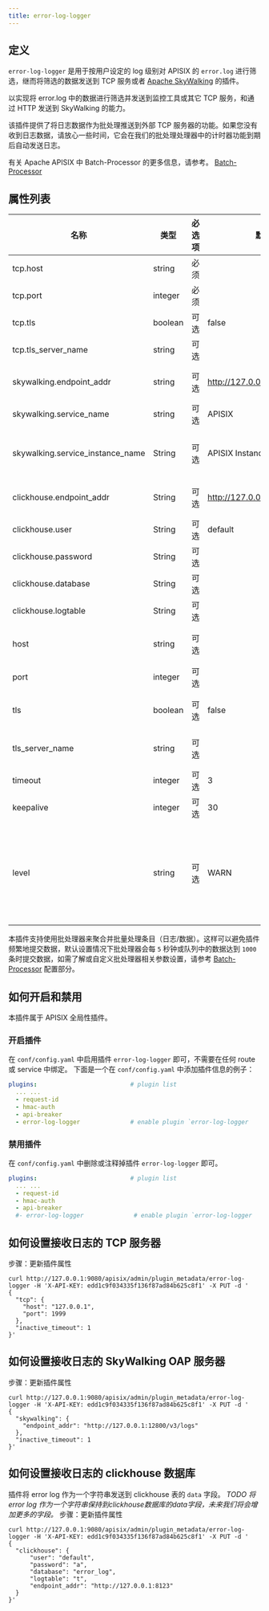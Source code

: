 ```yaml
---
title: error-log-logger
---
```


<!--
#
# Licensed to the Apache Software Foundation (ASF) under one or more
# contributor license agreements.  See the NOTICE file distributed with
# this work for additional information regarding copyright ownership.
# The ASF licenses this file to You under the Apache License, Version 2.0
# (the "License"); you may not use this file except in compliance with
# the License.  You may obtain a copy of the License at
#
#     http://www.apache.org/licenses/LICENSE-2.0
#
# Unless required by applicable law or agreed to in writing, software
# distributed under the License is distributed on an "AS IS" BASIS,
# WITHOUT WARRANTIES OR CONDITIONS OF ANY KIND, either express or implied.
# See the License for the specific language governing permissions and
# limitations under the License.
#
-->

## 定义

`error-log-logger` 是用于按用户设定的 log 级别对 APISIX 的 `error.log` 进行筛选，继而将筛选的数据发送到 TCP 服务或者 [Apache SkyWalking](https://skywalking.apache.org/) 的插件。

以实现将 error.log 中的数据进行筛选并发送到监控工具或其它 TCP 服务，和通过 HTTP 发送到 SkyWalking 的能力。

该插件提供了将日志数据作为批处理推送到外部 TCP 服务器的功能。如果您没有收到日志数据，请放心一些时间，它会在我们的批处理处理器中的计时器功能到期后自动发送日志。

有关 Apache APISIX 中 Batch-Processor 的更多信息，请参考。
[Batch-Processor](../batch-processor.md)

## 属性列表

| 名称                              | 类型     | 必选项 | 默认值                          | 有效值   | 描述                                                                              |
| -------------------------------- | ------- | ----- | ------------------------------ | ---------------- | -------------------------------------------------------------------------|
| tcp.host                         | string  | 必须   |                                |                  | TCP 服务的IP地址或主机名                                                    |
| tcp.port                         | integer | 必须   |                                | [0,...]          | 目标端口                                                                  |
| tcp.tls                          | boolean | 可选   | false                          |                  | 用于控制是否执行SSL验证                                                     |
| tcp.tls_server_name              | string  | 可选   |                                |                  | TLS 服务名称标记                                                          |
| skywalking.endpoint_addr         | string  | 可选   | http://127.0.0.1:12900/v3/logs |                  | Skywalking 的 HTTP endpoint 地址，例如：http://127.0.0.1:12800             |
| skywalking.service_name          | string  | 可选   | APISIX                         |                  | skywalking 上报的 service 名称                                            |
| skywalking.service_instance_name | String  | 可选   | APISIX Instance Name           |                  | skywalking 上报的 service 实例名, 如果期望直接获取本机主机名则设置为 `$hostname` |
| clickhouse.endpoint_addr         | String  | 可选   | http://127.0.0.1:8213          |                  |  clickhouse 的 HTTP endpoint 地址，例如 http://127.0.0.1:8213                    |
| clickhouse.user                  | String  | 可选   | default                        |                  |  clickhouse 的用户名                                                           |
| clickhouse.password              | String  | 可选   |                                |                  |  clickhouse 的密码                                                          |
| clickhouse.database              | String  | 可选   |                                |                  |  clickhouse 的用于接收 log 的数据库                                             |
| clickhouse.logtable              | String  | 可选   |                                |                  |  clickhouse 的用于接收 log 的表                                             |
| host                             | string  | 可选   |                                |                  | (`弃用`，替换成`tcp.host`) TCP 服务的IP地址或主机名                           |
| port                             | integer | 可选   |                                | [0,...]          | (`弃用`，替换成`tcp.port`) 目标端口                                         |
| tls                              | boolean | 可选   | false                          |                  | (`弃用`，替换成`tcp.tls`) 用于控制是否执行SSL验证                             |
| tls_server_name                  | string  | 可选   |                                |                  | (`弃用`，替换成`tcp.tls_server_name`) TLS 服务名称标记                       |
| timeout                          | integer | 可选   | 3                              | [1,...]          | 连接和发送数据超时间（以秒为单位）                                             |
| keepalive                        | integer | 可选   | 30                             | [1,...]          | 复用连接时，连接保持的时间（以秒为单位）                                        |
| level                            | string  | 可选   | WARN                           |                  | 进行错误日志筛选的级别，缺省WARN，取值["STDERR", "EMERG", "ALERT", "CRIT", "ERR", "ERROR", "WARN", "NOTICE", "INFO", "DEBUG"]，其中 ERR 与 ERROR 级别一致                                     |

本插件支持使用批处理器来聚合并批量处理条目（日志/数据）。这样可以避免插件频繁地提交数据，默认设置情况下批处理器会每 `5` 秒钟或队列中的数据达到 `1000` 条时提交数据，如需了解或自定义批处理器相关参数设置，请参考 [Batch-Processor](../batch-processor.md#配置) 配置部分。

## 如何开启和禁用

本插件属于 APISIX 全局性插件。

### 开启插件

在 `conf/config.yaml` 中启用插件 `error-log-logger` 即可，不需要在任何 route 或 service 中绑定。
下面是一个在 `conf/config.yaml` 中添加插件信息的例子：

```yaml
plugins:                          # plugin list
  ... ...
  - request-id
  - hmac-auth
  - api-breaker
  - error-log-logger              # enable plugin `error-log-logger
```

### 禁用插件

在 `conf/config.yaml` 中删除或注释掉插件 `error-log-logger` 即可。

```yaml
plugins:                          # plugin list
  ... ...
  - request-id
  - hmac-auth
  - api-breaker
  #- error-log-logger              # enable plugin `error-log-logger
```

## 如何设置接收日志的 TCP 服务器

步骤：更新插件属性

```shell
curl http://127.0.0.1:9080/apisix/admin/plugin_metadata/error-log-logger -H 'X-API-KEY: edd1c9f034335f136f87ad84b625c8f1' -X PUT -d '
{
  "tcp": {
    "host": "127.0.0.1",
    "port": 1999
  },
  "inactive_timeout": 1
}'
```

## 如何设置接收日志的 SkyWalking OAP 服务器

步骤：更新插件属性

```shell
curl http://127.0.0.1:9080/apisix/admin/plugin_metadata/error-log-logger -H 'X-API-KEY: edd1c9f034335f136f87ad84b625c8f1' -X PUT -d '
{
  "skywalking": {
    "endpoint_addr": "http://127.0.0.1:12800/v3/logs"
  },
  "inactive_timeout": 1
}'
```

## 如何设置接收日志的 clickhouse 数据库

插件将 error log 作为一个字符串发送到 clickhouse 表的 `data` 字段。
*TODO 将error log 作为一个字符串保持到clickhouse数据库的data字段，未来我们将会增加更多的字段。*
步骤：更新插件属性

```shell
curl http://127.0.0.1:9080/apisix/admin/plugin_metadata/error-log-logger -H 'X-API-KEY: edd1c9f034335f136f87ad84b625c8f1' -X PUT -d '
{
  "clickhouse": {
      "user": "default",
      "password": "a",
      "database": "error_log",
      "logtable": "t",
      "endpoint_addr": "http://127.0.0.1:8123"
  }
}'
```
